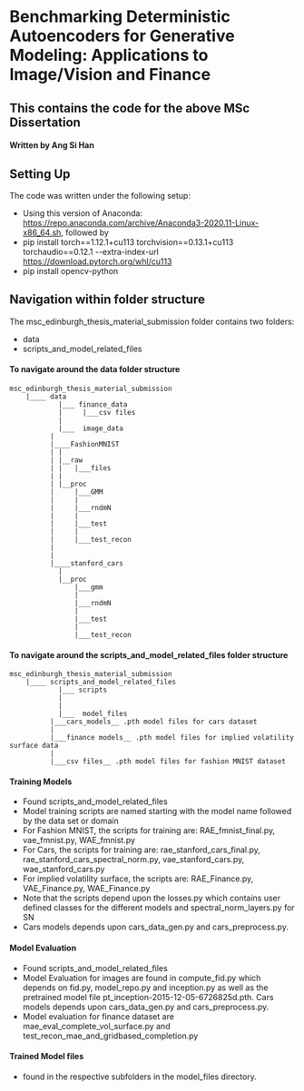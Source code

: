 # Benchmarking Deterministic Autoencoders for Generative Modeling: Applications to Image/Vision and Finance
## This contains the code for the above MSc Dissertation

#### Written by Ang Si Han

## Setting Up
The code was written under the following setup:
* Using this version of Anaconda: https://repo.anaconda.com/archive/Anaconda3-2020.11-Linux-x86_64.sh, followed by
* pip install torch==1.12.1+cu113 torchvision==0.13.1+cu113 torchaudio==0.12.1 --extra-index-url https://download.pytorch.org/whl/cu113
* pip install opencv-python

## Navigation within folder structure
The msc_edinburgh_thesis_material_submission folder contains two folders:
* data
* scripts_and_model_related_files

#### To navigate around the data folder structure
```
msc_edinburgh_thesis_material_submission
    |____ data
            |___ finance_data
            |     |___csv files
            |            
            |___  image_data
		  |
		  |____FashionMNIST
		  |	|
		  |	|__raw
		  |	|   |___files
		  |	|
		  |	|__proc
		  |	    |___GMM
		  |	    |	
		  |	    |___rndmN
		  |	    |	
		  |	    |___test
		  |	    |	
		  |	    |___test_recon
		  |
		  |
		  |____stanford_cars
			|
			|__proc
			    |___gmm
			    |	
			    |___rndmN
			    |	
			    |___test
			    |	
			    |___test_recon

```
#### To navigate around the scripts_and_model_related_files folder structure
```
msc_edinburgh_thesis_material_submission
    |____ scripts_and_model_related_files 
            |___ scripts
            |     
            |            
            |___  model_files
		  |___cars_models__ .pth model files for cars dataset
		  |
		  |___finance models__ .pth model files for implied volatility surface data
		  |
		  |___csv files__ .pth model files for fashion MNIST dataset

```
#### Training Models
* Found scripts_and_model_related_files
* Model training scripts are named starting with the model name followed by the data set or domain
* For Fashion MNIST, the scripts for training are: RAE_fmnist_final.py, vae_fmnist.py, WAE_fmnist.py
* For Cars, the scripts for training are: rae_stanford_cars_final.py, rae_stanford_cars_spectral_norm.py, vae_stanford_cars.py, wae_stanford_cars.py
* For implied volatility surface, the scripts are: RAE_Finance.py, VAE_Finance.py, WAE_Finance.py
* Note that the scripts depend upon the losses.py which contains user defined classes for the different models and spectral_norm_layers.py for SN
* Cars models depends upon cars_data_gen.py and cars_preprocess.py.


#### Model Evaluation
* Found scripts_and_model_related_files
* Model Evaluation for images are found in compute_fid.py which depends on fid.py, model_repo.py and inception.py 
  as well as the pretrained model file pt_inception-2015-12-05-6726825d.pth. Cars models depends upon cars_data_gen.py and cars_preprocess.py.
* Model evaluation for finance dataset are mae_eval_complete_vol_surface.py and test_recon_mae_and_gridbased_completion.py

#### Trained Model files
* found in the respective subfolders in the model_files directory.